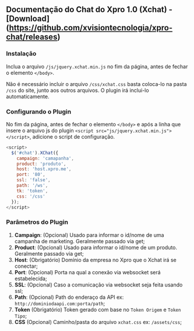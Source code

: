 ## Documentação do Chat do Xpro 1.0 (Xchat) - [Download] (https://github.com/xvisiontecnologia/xpro-chat/releases)
### Instalação
Inclua o arquivo `/js/jquery.xchat.min.js` no fim da página, antes de fechar o elemento `</body>`.

Não é necessário incluir o arquivo `/css/xchat.css` basta coloca-lo na pasta `/css` do site, junto aos outros arquivos. O plugin irá inclui-lo automaticamente.

### Configurando o Plugin
No fim da página, antes de fechar o elemento `</body>` e após a linha que insere o arquivo js do plugin `<script src="js/jquery.xchat.min.js"></script>`,
adicione o script de configuração.

```javascript
<script>
  $('#chat').XChat({
    campaign: 'camapanha',
    product: 'produto',
    host: 'host.xpro.me',
    port: '80',
    ssl: 'false',
    path: '/ws',
    tk: 'token',
    css: '/css'
  });
</script>
```

### Parâmetros do Plugin
1. **Campaign**: (Opcional) Usado para informar o id/nome de uma campanha de marketing. Geralmente passado via get;
2. **Product**: (Opcional) Usado para informar o id/nome de um produto. Geralmente passado via get;
3. **Host**: (Obrigatório) Domínio da empresa no Xpro que o Xchat irá se conectar;
4. **Port**: (Opcional) Porta na qual a conexão via websocket será estabelecida;
5. **SSL**: (Opcional) Caso a comunicação via websocket seja feita usando ssl;
6. **Path**: (Opcional) Path do enderaço da API ex: `http://dominiodaapi.com:porta/path`;
7. **Token** (Obrigatório) Token gerado com base no `Token Origem` e `Token Tipo`;
8. **CSS** (Opcional) Caminho/pasta do arquivo `xchat.css` ex: `/assets/css`;